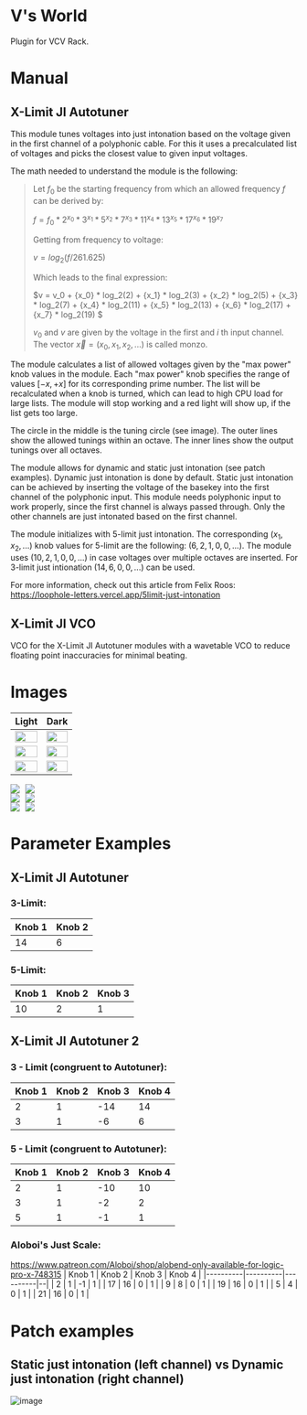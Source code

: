 # V's World
Plugin for VCV Rack.

# Manual

## X-Limit JI Autotuner
This module tunes voltages into just intonation based on the voltage given in the first channel of a polyphonic cable.
For this it uses a precalculated list of voltages and picks the closest value to given input voltages.

The math needed to understand the module is the following:

> Let $f_0$ be the starting frequency from which an allowed frequency $f$ can be derived by:
> 
> $f = f_0 * 2^{x_0} * 3^{x_1} * 5^{x_2} * 7^{x_3} * 11^{x_4} * 13^{x_5} * 17^{x_6} * 19^{x_7}$
>    
> Getting from frequency to voltage:
>
> $v = log_2(f / 261.625)$
>
> Which leads to the final expression:
>
> $v = v_0 + {x_0} * log_2(2) + {x_1} * log_2(3) + {x_2} * log_2(5) + {x_3} * log_2(7) + {x_4} * log_2(11) + {x_5} * log_2(13) + {x_6} * log_2(17) + {x_7} * log_2(19) $
>
> $v_0$ and $v$ are given by the voltage in the first and $i$ th input channel.
> The vector $\vec{x} = (x_0, x_1, x_2, ...)$ is called monzo.

The module calculates a list of allowed voltages given by the "max power" knob values in the module. 
Each "max power" knob specifies the range of values $[-x, +x]$ for its corresponding prime number.
The list will be recalculated when a knob is turned, which can lead to high CPU load for large lists.
The module will stop working and a red light will show up, if the list gets too large.

The circle in the middle is the tuning circle (see image).
The outer lines show the allowed tunings within an octave.
The inner lines show the output tunings over all octaves.

The module allows for dynamic and static just intonation (see patch examples).
Dynamic just intonation is done by default.
Static just intonation can be achieved by inserting the voltage of the basekey into the first channel of the polyphonic input.
This module needs polyphonic input to work properly, since the first channel is always passed through.
Only the other channels are just intonated based on the first channel.

The module initializes with 5-limit just intonation. The corresponding $(x_1,x_2,...)$ knob values for 5-limit are the following: $(6,2,1,0,0,...)$. The module uses $(10,2,1,0,0,...)$ in case voltages over multiple octaves are inserted. For 3-limit just intionation $(14,6,0,0,...)$ can be used.

For more information, check out this article from Felix Roos: https://loophole-letters.vercel.app/5limit-just-intonation

## X-Limit JI VCO
VCO for the X-Limit JI Autotuner modules with a wavetable VCO to reduce floating point inaccuracies for minimal beating.

# Images
Light | Dark
:-------------------------:|:-------------------------:
<img src="https://github.com/user-attachments/assets/01bec857-770c-4400-bad2-4a0b1ce062de" style="height: 100%; max-height: 500px; width: auto;"> | <img src="https://github.com/user-attachments/assets/eec7b422-13fc-4270-b9ed-3976062abaca" style="height: 100%; max-height: 500px; width: auto;">
<img src="https://github.com/user-attachments/assets/4cffd61c-d0e5-4cb2-bbae-cd3f695b852a" style="height: 100%; max-height: 500px; width: auto;"> | <img src="https://github.com/user-attachments/assets/975297ee-607d-40c6-9e3a-e69d0d4e643e" style="height: 100%; max-height: 500px; width: auto;">
<img src="https://github.com/user-attachments/assets/a52b8812-b058-4591-9617-433d74923c83" style="height: 100%; max-height: 500px; width: auto;"> | <img src="https://github.com/user-attachments/assets/e980ce36-bba0-4941-8215-fb5a7951c1b2" style="height: 100%; max-height: 500px; width: auto;">

<!-- Images -->
<div class="image-row">
  <img id="first-image" src="https://github.com/user-attachments/assets/01bec857-770c-4400-bad2-4a0b1ce062de">
  <img class="other-images" src="https://github.com/user-attachments/assets/eec7b422-13fc-4270-b9ed-3976062abaca">
</div>
<div class="image-row">
  <img class="other-images" src="https://github.com/user-attachments/assets/4cffd61c-d0e5-4cb2-bbae-cd3f695b852a">
  <img class="other-images" src="https://github.com/user-attachments/assets/975297ee-607d-40c6-9e3a-e69d0d4e643e">
</div>
<div class="image-row">
  <img class="other-images" src="https://github.com/user-attachments/assets/a52b8812-b058-4591-9617-433d74923c83">
  <img class="other-images" src="https://github.com/user-attachments/assets/e980ce36-bba0-4941-8215-fb5a7951c1b2">
</div>

<script>
  // Get the height of the first image
  const firstImage = document.getElementById('first-image');
  const firstImageHeight = firstImage.height;

  // Apply the height dynamically to other images
  const otherImages = document.querySelectorAll('.other-images');
  otherImages.forEach(img => {
    img.style.maxHeight = `${firstImageHeight}px`;
  });
</script>

<style>
  /* Optional styling for layout */
  .image-row {
    display: flex;
    gap: 10px;
  }
</style>





# Parameter Examples

## X-Limit JI Autotuner

### 3-Limit: 
| Knob 1   | Knob 2   | 
|----------|----------|
| 14        | 6  |  

### 5-Limit: 
| Knob 1   | Knob 2   | Knob 3   |
|----------|----------|----------|
| 10       | 2  | 1  | 

## X-Limit JI Autotuner 2

### 3 - Limit (congruent to Autotuner):
| Knob 1   | Knob 2   | Knob 3   | Knob 4 |
|----------|----------|----------| --|
| 2        | 1  | -14  | 14 |
| 3 | 1 | -6  | 6  |

### 5 - Limit (congruent to Autotuner):
| Knob 1 | Knob 2 | Knob 3 | Knob 4 |
|----------|----------|----------|--|
| 2 | 1 | -10 | 10 |
| 3 | 1 | -2  | 2  |
| 5 | 1 | -1  | 1  |

### Aloboi's Just Scale:
https://www.patreon.com/Aloboi/shop/alobend-only-available-for-logic-pro-x-748315
| Knob 1 | Knob 2 | Knob 3 | Knob 4 |
|----------|----------|----------|--|
| 2 | 1 | -1 | 1 |
| 17 | 16 | 0  | 1  |
| 9 | 8 | 0  | 1  |
| 19 | 16 | 0  | 1  |
| 5 | 4 | 0  | 1  |
| 21 | 16 | 0  | 1  |

# Patch examples
## Static just intonation (left channel) vs Dynamic just intonation (right channel)

![image](https://github.com/user-attachments/assets/40f583b1-b0d4-41f8-8336-584b8bd0d0a5)


